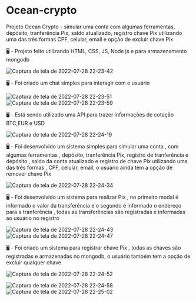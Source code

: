 # Ocean-crypto
Projeto Ocean Crypto - simular uma conta com algumas ferramentas, depósito, tranferência Pix, saldo atualizado, registro chave Pix utilizando uma das três formas CPF, celular, email e opção de excluir chave Pix 


:desktop_computer: -  Projeto feito utilizando HTML, CSS, JS, Node js e para armazenamento mongodb










![Captura de tela de 2022-07-28 22-23-42](https://user-images.githubusercontent.com/80698066/181664114-eb8e78ff-171b-4547-b896-9d6db63f6505.png)

:desktop_computer: - Foi criado um chat simples para interagir com o usuário


![Captura de tela de 2022-07-28 22-23-51](https://user-images.githubusercontent.com/80698066/181664130-ff074ee0-923e-4dd1-90f4-1a8c3f8e9025.png)
![Captura de tela de 2022-07-28 22-23-59](https://user-images.githubusercontent.com/80698066/181664159-b913c352-cc74-4399-98e6-16d2626cbc7b.png)

:desktop_computer: -  Está sendo utilizado uma API para trazer informações de cotação BTC,EUR e USD


![Captura de tela de 2022-07-28 22-24-19](https://user-images.githubusercontent.com/80698066/181664173-33f600ed-b1b1-4cd9-ab1d-6f3e3f39ca66.png)

:desktop_computer: - Foi desenvolvido um sistema simples para simular uma conta , com algumas ferramentas , depósito, tranferência Pix, registro de tranferência e depósito , saldo da conta atualizado e registro de chave Pix utilizando uma das três formas , CPF, celular, email, o usuário ainda tem a opção de remover chave Pix 

![Captura de tela de 2022-07-28 22-24-34](https://user-images.githubusercontent.com/80698066/181664186-f244a579-5104-4cd2-b98f-05f92fecb681.png)

:desktop_computer: - Foi desenvolvido um sistema para realizar Pix , no primeiro modal é informado o valor da transferência e o segundo é informado o endereço para a tranferência , todas as transferências são registradas e informadas ao usuário no registro 

![Captura de tela de 2022-07-28 22-24-43](https://user-images.githubusercontent.com/80698066/181664194-5291f461-3fbc-4e02-aa42-7ab23a049fdd.png)
![Captura de tela de 2022-07-28 22-24-47](https://user-images.githubusercontent.com/80698066/181664206-08150abe-027a-41ba-b98a-7681970c0b5d.png)

:desktop_computer: - Foi criado um sistema para registrar chave Pix , todas as chaves são registradas e armazenadas no mongodb, o usuário também tem a opção de excluir qualquer chave 

![Captura de tela de 2022-07-28 22-24-52](https://user-images.githubusercontent.com/80698066/181664212-d15ad24b-5416-4f21-909c-e343d733191b.png)

![Captura de tela de 2022-07-28 22-24-58](https://user-images.githubusercontent.com/80698066/181664221-dc0ce341-fff8-42c0-a39f-1ce72fbba5c2.png)
![Captura de tela de 2022-07-28 22-25-02](https://user-images.githubusercontent.com/80698066/181664230-7c12f069-e898-4d35-8b61-781ebe10789d.png)
